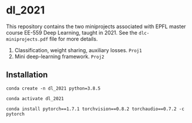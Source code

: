 # dl_2021
This repository contains the two miniprojects associated with EPFL master course EE-559 Deep Learning, taught in 2021. See the `dlc-miniprojects.pdf` file for more details.

1. Classification, weight sharing, auxiliary losses. `Proj1`
1. Mini deep-learning framework. `Proj2`

## Installation
```
conda create -n dl_2021 python=3.8.5
```
```
conda activate dl_2021
```
```
conda install pytorch==1.7.1 torchvision==0.8.2 torchaudio==0.7.2 -c pytorch
```

